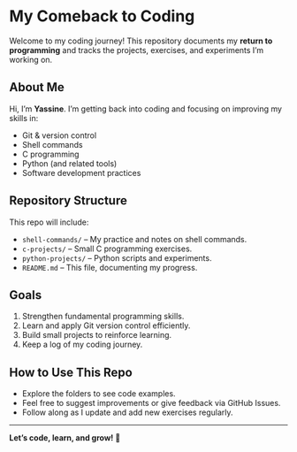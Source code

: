 # My Comeback to Coding

Welcome to my coding journey! This repository documents my **return to programming** and tracks the projects, exercises, and experiments I’m working on.

## About Me

Hi, I’m **Yassine**. I’m getting back into coding and focusing on improving my skills in:

- Git & version control
- Shell commands
- C programming
- Python (and related tools)
- Software development practices

## Repository Structure

This repo will include:

- `shell-commands/` – My practice and notes on shell commands.
- `c-projects/` – Small C programming exercises.
- `python-projects/` – Python scripts and experiments.
- `README.md` – This file, documenting my progress.

## Goals

1. Strengthen fundamental programming skills.
2. Learn and apply Git version control efficiently.
3. Build small projects to reinforce learning.
4. Keep a log of my coding journey.

## How to Use This Repo

- Explore the folders to see code examples.
- Feel free to suggest improvements or give feedback via GitHub Issues.
- Follow along as I update and add new exercises regularly.

---

**Let’s code, learn, and grow! 🚀**
